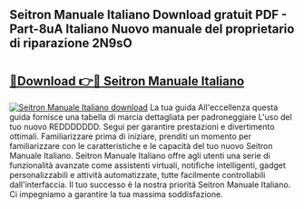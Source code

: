 ## Seitron Manuale Italiano Download gratuit PDF - Part-8uA Italiano Nuovo manuale del proprietario di riparazione 2N9sO

# <h2><a href="http://dfb6sv5.blite.top/?on=Seitron+Manuale+Italiano">🔗Download 👉🔴 Seitron Manuale Italiano</a></h2>

[![Seitron Manuale Italiano download](https://i.imgur.com/lujVjoI.png)](http://dfb6sv5.blite.top/?on=Seitron+Manuale+Italiano)
La tua guida All'eccellenza questa guida fornisce una tabella di marcia dettagliata per padroneggiare L'uso del tuo nuovo REDDDDDDD. Segui per garantire prestazioni e divertimento ottimali. Familiarizzare prima di iniziare, prenditi un momento per familiarizzare con le caratteristiche e le capacità del tuo nuovo Seitron Manuale Italiano. Seitron Manuale Italiano offre agli utenti una serie di funzionalità avanzate come assistenti virtuali, notifiche intelligenti, gadget personalizzabili e attività automatizzate, tutte facilmente controllabili dall'interfaccia. Il tuo successo è la nostra priorità Seitron Manuale Italiano. Ci impegniamo a garantire la tua massima soddisfazione.
